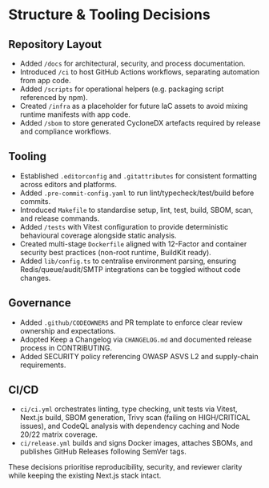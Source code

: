 # Structure & Tooling Decisions

## Repository Layout
- Added `/docs` for architectural, security, and process documentation.
- Introduced `/ci` to host GitHub Actions workflows, separating automation from app code.
- Added `/scripts` for operational helpers (e.g. packaging script referenced by npm).
- Created `/infra` as a placeholder for future IaC assets to avoid mixing runtime manifests with app code.
- Added `/sbom` to store generated CycloneDX artefacts required by release and compliance workflows.

## Tooling
- Established `.editorconfig` and `.gitattributes` for consistent formatting across editors and platforms.
- Added `.pre-commit-config.yaml` to run lint/typecheck/test/build before commits.
- Introduced `Makefile` to standardise setup, lint, test, build, SBOM, scan, and release commands.
- Added `/tests` with Vitest configuration to provide deterministic behavioural coverage alongside static analysis.
- Created multi-stage `Dockerfile` aligned with 12-Factor and container security best practices (non-root runtime, BuildKit ready).
- Added `lib/config.ts` to centralise environment parsing, ensuring Redis/queue/audit/SMTP integrations can be toggled without code changes.

## Governance
- Added `.github/CODEOWNERS` and PR template to enforce clear review ownership and expectations.
- Adopted Keep a Changelog via `CHANGELOG.md` and documented release process in CONTRIBUTING.
- Added SECURITY policy referencing OWASP ASVS L2 and supply-chain requirements.

## CI/CD
- `ci/ci.yml` orchestrates linting, type checking, unit tests via Vitest, Next.js build, SBOM generation, Trivy scan (failing on HIGH/CRITICAL issues), and CodeQL analysis with dependency caching and Node 20/22 matrix coverage.
- `ci/release.yml` builds and signs Docker images, attaches SBOMs, and publishes GitHub Releases following SemVer tags.

These decisions prioritise reproducibility, security, and reviewer clarity while keeping the existing Next.js stack intact.
